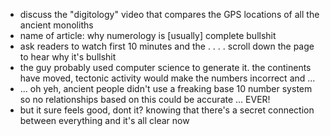 - discuss the "digitology" video that compares the GPS locations of all the ancient monoliths
- name of article: why numerology is [usually] complete bullshit
- ask readers to watch first 10 minutes and the . . . . scroll down the page to hear why it's bullshit
- the guy probably used computer science to generate it.  the continents have moved, tectonic activity would make the numbers incorrect and ...
- ... oh yeh, ancient people didn't use a freaking base 10 number system so no relationships based on this could be accurate ... EVER!
- but it sure feels good, dont it?  knowing that there's a secret connection between everything and it's all clear now
